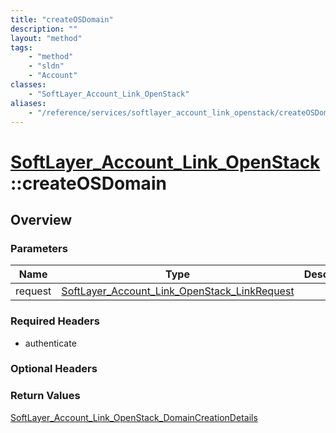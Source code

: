 ```yaml
---
title: "createOSDomain"
description: ""
layout: "method"
tags:
    - "method"
    - "sldn"
    - "Account"
classes:
    - "SoftLayer_Account_Link_OpenStack"
aliases:
    - "/reference/services/softlayer_account_link_openstack/createOSDomain"
---
```

# [SoftLayer_Account_Link_OpenStack](/reference/services/SoftLayer_Account_Link_OpenStack)::createOSDomain




## Overview 


### Parameters 
|Name | Type | Description |
| --- | --- | --- |
|request| <a href='/reference/datatypes/SoftLayer_Account_Link_OpenStack_LinkRequest'>SoftLayer_Account_Link_OpenStack_LinkRequest </a>| |


### Required Headers
* authenticate

### Optional Headers

### Return Values
<a href='/reference/datatypes/SoftLayer_Account_Link_OpenStack_DomainCreationDetails'>SoftLayer_Account_Link_OpenStack_DomainCreationDetails </a>

